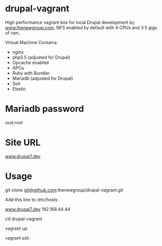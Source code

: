 drupal-vagrant
==============

High performance vagrant box for local Drupal development by www.thenewgroup.com. NFS enabled by default with 4 CPUs and 3.5 gigs of ram.

Virtual Machine Contains:
  - nginx
  - php5.5 (adjusted for Drupal)
  - Opcache enabled
  - APCu
  - Ruby with Bundler
  - Mariadb (adjusted for Drupal)
  - Solr
  - Elastic

Mariadb password
==============
root:root

Site URL
==============
www.drupal7.dev

Usage
==============
git clone git@github.com:thenewgroup/drupal-vagrant.git

Add this line to /etc/hosts

www.drupal7.dev 192.168.44.44

cd drupal-vagrant

vagrant up

vagrant ssh


